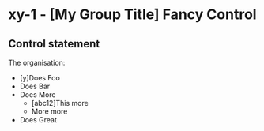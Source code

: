 # xy-1 - \[My Group Title\]  Fancy Control

## Control statement
The organisation:
- \[y\]Does Foo
- Does Bar
- Does More
  - \[abc12\]This more
  - More more
- Does Great

